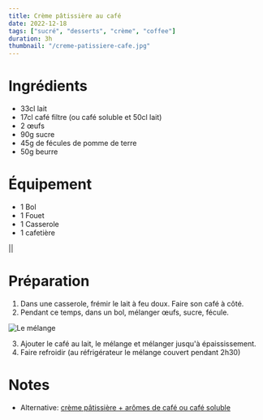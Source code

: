 ```yaml
---
title: Crème pâtissière au café
date: 2022-12-18
tags: ["sucré", "desserts", "crème", "coffee"]
duration: 3h
thumbnail: "/creme-patissiere-cafe.jpg"
---
```


# Ingrédients

+ 33cl lait
+ 17cl café filtre (ou café soluble et 50cl lait)
+ 2 œufs
+ 90g sucre
+ 45g de fécules de pomme de terre
+ 50g beurre

# Équipement

+ 1 Bol
+ 1 Fouet
+ 1 Casserole
+ 1 cafetière

||
# Préparation

1. Dans une casserole, frémir le lait à feu doux. Faire son café à côté.
2. Pendant ce temps, dans un bol, mélanger œufs, sucre, fécule.

![Le mélange](/creme-patissiere-cafe-step-2.jpg)


3. Ajouter le café au lait, le mélange et mélanger jusqu'à épaississement.
4. Faire refroidir (au réfrigérateur le mélange couvert pendant 2h30)


# Notes

+ Alternative: [crème pâtissière + arômes de café ou café soluble](/recettes/creme-patissiere)